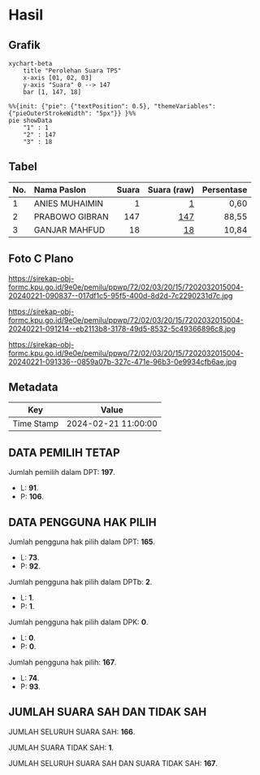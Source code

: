 # Hasil

## Grafik

```mermaid
xychart-beta
    title "Perolehan Suara TPS"
    x-axis [01, 02, 03]
    y-axis "Suara" 0 --> 147
    bar [1, 147, 18]
```

```mermaid
%%{init: {"pie": {"textPosition": 0.5}, "themeVariables": {"pieOuterStrokeWidth": "5px"}} }%%
pie showData
    "1" : 1
    "2" : 147
    "3" : 18
```

## Tabel

| No. | Nama Paslon    | Suara | Suara (raw) | Persentase |
|:--- |:-------------- | -----:| -----------:| ----------:|
| 1   | ANIES MUHAIMIN | 1     | [1][p-1]    | 0,60       |
| 2   | PRABOWO GIBRAN | 147   | [147][p-2]  | 88,55      |
| 3   | GANJAR MAHFUD  | 18    | [18][p-3]   | 10,84      |


[p-1]: https://github.com/gigit-pemilu/pemilu-2024-72-sulawesi-tengah/blob/main/pilpres/hitung-suara/sub/72-sulawesi-tengah/sub/02-poso/sub/03-lage/sub/2015-labuadago/sub/004-tps/sub/paslon-1.txt
[p-2]: https://github.com/gigit-pemilu/pemilu-2024-72-sulawesi-tengah/blob/main/pilpres/hitung-suara/sub/72-sulawesi-tengah/sub/02-poso/sub/03-lage/sub/2015-labuadago/sub/004-tps/sub/paslon-2.txt
[p-3]: https://github.com/gigit-pemilu/pemilu-2024-72-sulawesi-tengah/blob/main/pilpres/hitung-suara/sub/72-sulawesi-tengah/sub/02-poso/sub/03-lage/sub/2015-labuadago/sub/004-tps/sub/paslon-3.txt

## Foto C Plano

https://sirekap-obj-formc.kpu.go.id/9e0e/pemilu/ppwp/72/02/03/20/15/7202032015004-20240221-090837--017df1c5-95f5-400d-8d2d-7c2290231d7c.jpg

https://sirekap-obj-formc.kpu.go.id/9e0e/pemilu/ppwp/72/02/03/20/15/7202032015004-20240221-091214--eb2113b8-3178-49d5-8532-5c49366896c8.jpg

https://sirekap-obj-formc.kpu.go.id/9e0e/pemilu/ppwp/72/02/03/20/15/7202032015004-20240221-091336--0859a07b-327c-471e-96b3-0e9934cfb6ae.jpg


## Metadata

| Key        | Value               |
| ---------- | ------------------- |
| Time Stamp | 2024-02-21 11:00:00 |


## DATA PEMILIH TETAP

Jumlah pemilih dalam DPT: **197**.
 * L: **91**.
 * P: **106**.

## DATA PENGGUNA HAK PILIH

Jumlah pengguna hak pilih dalam DPT: **165**.
 * L: **73**.
 * P: **92**.

Jumlah pengguna hak pilih dalam DPTb: **2**.
 * L: **1**.
 * P: **1**.

Jumlah pengguna hak pilih dalam DPK: **0**.
 * L: **0**.
 * P: **0**.

Jumlah pengguna hak pilih: **167**.
 * L: **74**.
 * P: **93**.

## JUMLAH SUARA SAH DAN TIDAK SAH

JUMLAH SELURUH SUARA SAH: **166**.

JUMLAH SUARA TIDAK SAH: **1**.

JUMLAH SELURUH SUARA SAH DAN SUARA TIDAK SAH: **167**.


